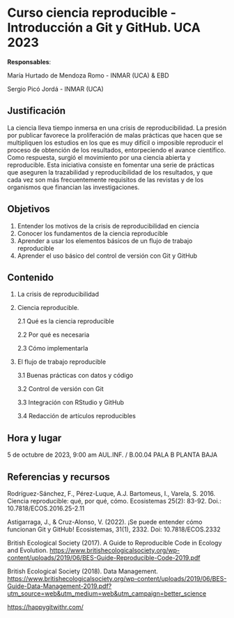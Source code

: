 Curso ciencia reproducible - Introducción a Git y GitHub. UCA 2023
===

**Responsables**:

María Hurtado de Mendoza Romo - INMAR (UCA) & EBD

Sergio Picó Jordá - INMAR (UCA)

Justificación
---

La ciencia lleva tiempo inmersa en una crisis de reproducibilidad. La presión por publicar favorece la proliferación de malas prácticas que hacen que se multipliquen los estudios en los que es muy difícil o imposible reproducir el proceso de obtención de los resultados, entorpeciendo el avance científico. Como respuesta, surgió el movimiento por una ciencia abierta y reproducible. Esta iniciativa consiste en fomentar una serie de prácticas que aseguren la trazabilidad y reproducibilidad de los resultados, y que cada vez son más frecuentemente requisitos de las revistas y de los organismos que financian las investigaciones.

Objetivos
---

1. Entender los motivos de la crisis de reproducibilidad en ciencia
2. Conocer los fundamentos de la ciencia reproducible
3. Aprender a usar los elementos básicos de un flujo de trabajo reproducible
4. Aprender el uso básico del control de versión con Git y GitHub

Contenido
---

1. La crisis de reproducibilidad
2. Ciencia reproducible.

    2.1 Qué es la ciencia reproducible
    
    2.2 Por qué es necesaria
    
    2.3 Cómo implementarla

3. El flujo de trabajo reproducible
    
    3.1 Buenas prácticas con datos y código
    
    3.2 Control de versión con Git
    
    3.3 Integración con RStudio y GitHub
    
    3.4 Redacción de artículos reproducibles

Hora y lugar
---

5 de octubre de 2023, 9:00 am
AUL.INF. / B.00.04 PALA B PLANTA BAJA

Referencias y recursos
---

Rodríguez-Sánchez, F., Pérez-Luque, A.J. Bartomeus, I., Varela, S. 2016. Ciencia reproducible: qué, por qué, cómo. Ecosistemas 25(2): 83-92. Doi.: 10.7818/ECOS.2016.25-2.11

Astigarraga, J., & Cruz-Alonso, V. (2022). ¡Se puede entender cómo funcionan Git y GitHub! Ecosistemas, 31(1), 2332. Doi: 10.7818/ECOS.2332

British Ecological Society (2017). A Guide to Reproducible Code in Ecology and Evolution. https://www.britishecologicalsociety.org/wp-content/uploads/2019/06/BES-Guide-Reproducible-Code-2019.pdf

British Ecological Society (2018). Data Management. https://www.britishecologicalsociety.org/wp-content/uploads/2019/06/BES-Guide-Data-Management-2019.pdf?utm_source=web&utm_medium=web&utm_campaign=better_science

https://happygitwithr.com/